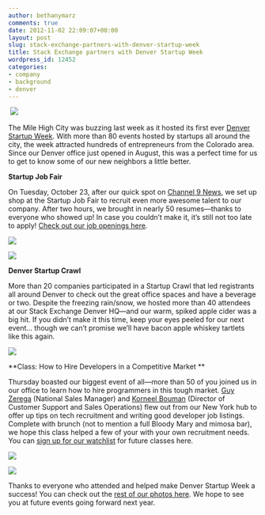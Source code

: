 ```yaml
---
author: bethanymarz
comments: true
date: 2012-11-02 22:09:07+00:00
layout: post
slug: stack-exchange-partners-with-denver-startup-week
title: Stack Exchange partners with Denver Startup Week
wordpress_id: 12452
categories:
- company
- background
- denver
---
```


 ![](/blog/images/wordpress/denver-blog-intro.png)



The Mile High City was buzzing last week as it hosted its first ever [Denver Startup Week](http://denverstartupweek.com/). With more than 80 events hosted by startups all around the city, the week attracted hundreds of entrepreneurs from the Colorado area. Since our Denver office just opened in August, this was a perfect time for us to get to know some of our new neighbors a little better.

**Startup Job Fair**

On Tuesday, October 23, after our quick spot on [Channel 9 News](http://www.9news.com/money/295707/344/QA-company-now-hiring-in-Denver), we set up shop at the Startup Job Fair to recruit even more awesome talent to our company. After two hours, we brought in nearly 50 resumes—thanks to everyone who showed up! In case you couldn’t make it, it’s still not too late to apply! [Check out our job openings here](http://stackexchange.com/about/hiring).

![](/blog/images/wordpress/denver-blog-1.jpg)

![](/blog/images/wordpress/denver-blog-2.jpg)



**Denver Startup Crawl**

More than 20 companies participated in a Startup Crawl that led registrants all around Denver to check out the great office spaces and have a beverage or two. Despite the freezing rain/snow, we hosted more than 40 attendees at our Stack Exchange Denver HQ—and our warm, spiked apple cider was a big hit. If you didn’t make it this time, keep your eyes peeled for our next event… though we can’t promise we’ll have bacon apple whiskey tartlets like this again.

![](/blog/images/wordpress/denver-blog-3.jpg)

**Class: How to Hire Developers in a Competitive Market
**

Thursday boasted our biggest event of all—more than 50 of you joined us in our office to learn how to hire programmers in this tough market. [Guy Zerega](http://stackexchange.com/users/383041/guyzee) (National Sales Manager) and [Korneel Bouman](http://stackexchange.com/users/77247/korneel-bouman) (Director of Customer Support and Sales Operations) flew out from our New York hub to offer up tips on tech recruitment and writing good developer job listings. Complete with brunch (not to mention a full Bloody Mary and mimosa bar), we hope this class helped a few of your with your own recruitment needs. You can [sign up for our watchlist](http://www.skillshare.com/How-to-Hire-Developers-in-a-Competitive-Market/5414387) for future classes here.

![](/blog/images/wordpress/denver-blog-4.jpg)

![](/blog/images/wordpress/denver-blog-5.jpg)

Thanks to everyone who attended and helped make Denver Startup Week a success! You can check out the [rest of our photos here](http://www.flickr.com/photos/stackexchange/sets/72157631903818852/). We hope to see you at future events going forward next year.
